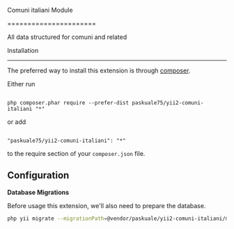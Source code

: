 Comuni italiani Module

======================

All data structured for comuni and related



Installation

------------



The preferred way to install this extension is through [composer](http://getcomposer.org/download/).



Either run



```

php composer.phar require --prefer-dist paskuale75/yii2-comuni-italiani "*"

```



or add



```

"paskuale75/yii2-comuni-italiani": "*"

```



to the require section of your `composer.json` file.





Configuration
-------------

**Database Migrations**

Before usage this extension, we'll also need to prepare the database.

```sh
php yii migrate --migrationPath=@vendor/paskuale/yii2-comuni-italiani/migrations
```
